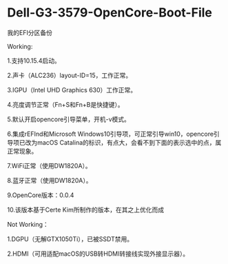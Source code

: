 # Dell-G3-3579-OpenCore-Boot-File

我的EFI分区备份

Working:

1.支持10.15.4启动。

2.声卡（ALC236）layout-ID=15，工作正常。

3.IGPU（Intel UHD Graphics 630）工作正常。

4.亮度调节正常（Fn+S和Fn+B是快捷键）。

5.默认开启opencore引导菜单，开机-v模式。

6.集成rEFInd和Microsoft Windows10引导项，可正常引导win10，opencore引导项已改为macOS Catalina的标识，有点大，会看不到下面的表示选中的点，属正常现象。

7.WiFi正常（使用DW1820A）。

8.蓝牙正常（使用DW1820A）。

9.OpenCore版本：0.0.4

10.该版本基于Certe Kim所制作的版本，在其之上优化而成

Not Working：

1.DGPU（无解GTX1050Ti），已被SSDT禁用。

2.HDMI（可用适配macOS的USB转HDMI转接线实现外接显示器）。
